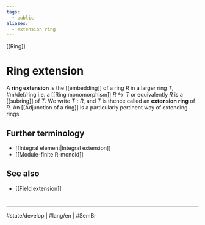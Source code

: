 ```yaml
---
tags:
  - public
aliases:
  - extension ring
---
```

[[Ring]]
# Ring extension

A **ring extension** is the [[embedding]] of a ring $R$ in a larger ring $T$, #m/def/ring 
i.e. a [[Ring monomorphism]] $R \hookrightarrow T$ or equivalently $R$ is a [[subring]] of $T$.
We write $T : R$, and $T$ is thence called an **extension ring** of $R$.
An [[Adjunction of a ring]] is a particularly pertinent way of extending rings. 

## Further terminology

- [[Integral element|Integral extension]]
- [[Module-finite R-monoid]]

## See also

- [[Field extension]]

#
---
#state/develop | #lang/en | #SemBr
